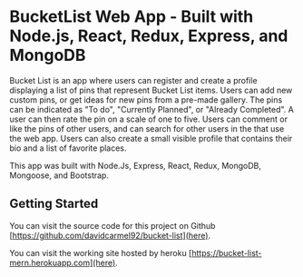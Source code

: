 


# BucketList Web App - Built with Node.js, React, Redux, Express, and MongoDB

Bucket List is an app where users can register and create a profile displaying a list of pins that represent Bucket List items. Users can add new custom pins, or get ideas for new pins from a pre-made gallery. The pins can be indicated as "To do", "Currently Planned", or "Already Completed". A user can then rate the pin on a scale of one to five. Users can comment or like the pins of other users, and can search for other users in the that use the web app. Users can also create a small visible profile that contains their bio and a list of favorite places.

This app was built with Node.Js, Express, React, Redux, MongoDB, Mongoose, and Bootstrap.

## Getting Started

You can visit the source code for this project on Github [https://github.com/davidcarmel92/bucket-list](here).

You can visit the working site hosted by heroku [https://bucket-list-mern.herokuapp.com](here).
